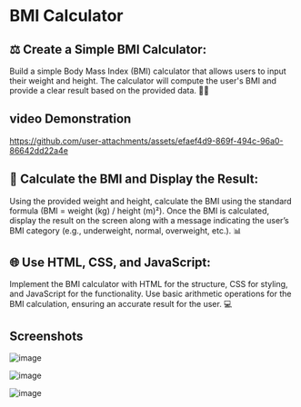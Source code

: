 # BMI Calculator

## ⚖️ Create a Simple BMI Calculator:
Build a simple Body Mass Index (BMI) calculator that allows users to input their weight and height. The calculator will compute the user's BMI and provide a clear result based on the provided data. 🧑‍⚕️


## video Demonstration

https://github.com/user-attachments/assets/efaef4d9-869f-494c-96a0-86642dd22a4e




## 🧮 Calculate the BMI and Display the Result:
Using the provided weight and height, calculate the BMI using the standard formula (BMI = weight (kg) / height (m)²). Once the BMI is calculated, display the result on the screen along with a message indicating the user’s BMI category (e.g., underweight, normal, overweight, etc.). 📊

## 🌐 Use HTML, CSS, and JavaScript:
Implement the BMI calculator with HTML for the structure, CSS for styling, and JavaScript for the functionality. Use basic arithmetic operations for the BMI calculation, ensuring an accurate result for the user. 💻

## Screenshots

![image](https://github.com/user-attachments/assets/fd9712ff-5c60-4890-803f-dff64022e9ae)

![image](https://github.com/user-attachments/assets/90001738-1102-4bf2-98b8-8e4703352a1a)

![image](https://github.com/user-attachments/assets/ac49345f-7cd7-4258-bcf1-3d63eafdf4b9)


